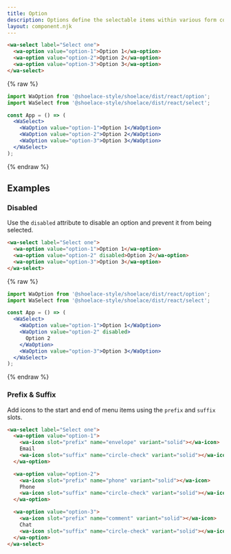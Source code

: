 ```yaml
---
title: Option
description: Options define the selectable items within various form controls such as select.
layout: component.njk
---
```


```html {.example}
<wa-select label="Select one">
  <wa-option value="option-1">Option 1</wa-option>
  <wa-option value="option-2">Option 2</wa-option>
  <wa-option value="option-3">Option 3</wa-option>
</wa-select>
```

{% raw %}
```jsx {.react}
import WaOption from '@shoelace-style/shoelace/dist/react/option';
import WaSelect from '@shoelace-style/shoelace/dist/react/select';

const App = () => (
  <WaSelect>
    <WaOption value="option-1">Option 1</WaOption>
    <WaOption value="option-2">Option 2</WaOption>
    <WaOption value="option-3">Option 3</WaOption>
  </WaSelect>
);
```
{% endraw %}

## Examples

### Disabled

Use the `disabled` attribute to disable an option and prevent it from being selected.

```html {.example}
<wa-select label="Select one">
  <wa-option value="option-1">Option 1</wa-option>
  <wa-option value="option-2" disabled>Option 2</wa-option>
  <wa-option value="option-3">Option 3</wa-option>
</wa-select>
```

{% raw %}
```jsx {.react}
import WaOption from '@shoelace-style/shoelace/dist/react/option';
import WaSelect from '@shoelace-style/shoelace/dist/react/select';

const App = () => (
  <WaSelect>
    <WaOption value="option-1">Option 1</WaOption>
    <WaOption value="option-2" disabled>
      Option 2
    </WaOption>
    <WaOption value="option-3">Option 3</WaOption>
  </WaSelect>
);
```
{% endraw %}

### Prefix & Suffix

Add icons to the start and end of menu items using the `prefix` and `suffix` slots.

```html {.example}
<wa-select label="Select one">
  <wa-option value="option-1">
    <wa-icon slot="prefix" name="envelope" variant="solid"></wa-icon>
    Email
    <wa-icon slot="suffix" name="circle-check" variant="solid"></wa-icon>
  </wa-option>

  <wa-option value="option-2">
    <wa-icon slot="prefix" name="phone" variant="solid"></wa-icon>
    Phone
    <wa-icon slot="suffix" name="circle-check" variant="solid"></wa-icon>
  </wa-option>

  <wa-option value="option-3">
    <wa-icon slot="prefix" name="comment" variant="solid"></wa-icon>
    Chat
    <wa-icon slot="suffix" name="circle-check" variant="solid"></wa-icon>
  </wa-option>
</wa-select>
```
